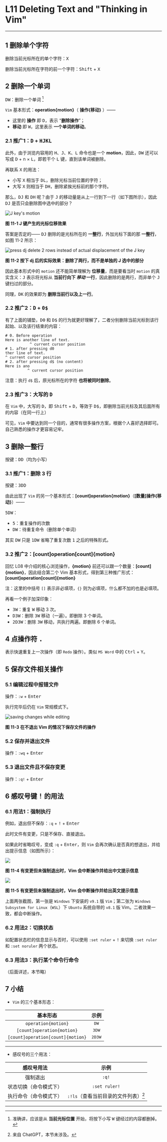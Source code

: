 # L11 Deleting Text and "Thinking in Vim"
---



## 1 删除单个字符

删除当前光标所在的单个字符：<kbd>X</kbd>

删除当前光标所在字符的前一个字符：<kbd>Shift</kbd> + <kbd>X</kbd>



## 2 删除一个单词

<kbd>DW</kbd>：删除一个单词 [^1]

`Vim` 基本形式：**operation{motion}**（ **操作{移动}** ）——

- 这里的 **操作** 即 <kbd>D</kbd>，表示 “**删除操作**”；
- **移动** 即 <kbd>W</kbd>，这里表示 **一个单词的移动**。



### 2.1  推广1：<kbd>D</kbd> + <kbd>H</kbd><kbd>J</kbd><kbd>K</kbd><kbd>L</kbd>

此外，由于浏览内容用的 <kbd>H</kbd>、<kbd>J</kbd>、<kbd>K</kbd>、<kbd>L</kbd> 命令也是一个 **motion**，因此，<kbd>DW</kbd> 还可以写成 <kbd>D</kbd> + n × <kbd>L</kbd>，即若干个 <kbd>L</kbd> 键，直到该单词被删除。

再联系 <kbd>X</kbd> 的用法：

- 小写 <kbd>X</kbd> 相当于 <kbd>DL</kbd>，删除光标当前位置的字符；
- 大写 <kbd>X</kbd> 则相当于 <kbd>DH</kbd>，删除紧挨光标前的那个字符。

那么，<kbd>DJ</kbd> 和 <kbd>DH</kbd> 呢？由于 <kbd>J</kbd> 的移动量是从上一行到下一行（如下图所示），因此 <kbd>DJ</kbd> 是否只会删除图中选中的部分？

![J key's motion](../assets/11-1.png)

**图 11-1 J 键产生的光标位移效果**

答案是否定的—— <kbd>DJ</kbd> 删除的是光标所在的 **一整行**，外加光标下面的那 **一整行**，如图 11-2 所示：

![press dj delete 2 rows instead of actual displacement of the J key](../assets/11-2.png)

**图 11-2 按下 dj 后的实际效果：删除了两行，而不是单独的 J 选中的部分**

因此基本形式中的 `motion` 还不能简单理解为 **位移量**，而是要看当时 `motion` 的真实含义：<kbd>J</kbd> 表示将光标从 **当前行向下 *移动* 一行**，因此删除的是两行，而非单个 <kbd>J</kbd> 键扫过的部分。

同理，<kbd>DK</kbd> 的效果即为 **删除当前行以及上一行**。



### 2.2 推广2：<kbd>D</kbd> + <kbd>0</kbd><kbd>$</kbd>

有了上面的铺垫，<kbd>D0</kbd> 和 <kbd>D$</kbd> 的行为就更好理解了，二者分别删除当前光标到该行起始、以及该行结束的内容：

```shell
# 0. Before operation
Here is another line of text.
           ^ current cursor position
# 1. after pressing d0
ther line of text.
^ current cursor position
# 2. after pressing d$ (no content)
Here is ano
          ^ current cursor position
```

注意：执行 `d$` 后，原光标所在的字符 **也将被同时删除**。



### 2.3 推广3：大写的 <kbd>D</kbd>

在 `Vim` 中，大写的 <kbd>D</kbd>，即 <kbd>Shift</kbd> + <kbd>D</kbd>，等效于 <kbd>D$</kbd>，即删除当前光标及其后面所有的内容（在同一行上）



可见，`Vim` 中要达到同一个目的，通常有很多操作方案，根据个人喜好选择即可。自己熟悉的操作才更容易记牢。



## 3 删除一整行

按键：<kbd>D</kbd><kbd>D</kbd>（均为小写）



### 3.1 推广1：删除  3 行

按键：<kbd>3</kbd><kbd>D</kbd><kbd>D</kbd>

由此出现了 `Vim` 的另一个基本形式：**[count]operation{motion}**（**[数量]操作{移动}**）——

<kbd>5</kbd><kbd>D</kbd><kbd>W</kbd>：

- <kbd>5</kbd>：重复操作的次数
- <kbd>D</kbd><kbd>W</kbd>：待重复命令（删除单个单词）

其实 <kbd>D</kbd><kbd>W</kbd> 只是 <kbd>1</kbd><kbd>D</kbd><kbd>W</kbd> 省略了重复次数 <kbd>1</kbd> 之后的特殊形式。



### 3.2 推广2：[count]operation[count]{motion}

回忆 L08 中介绍的核心浏览操作，**{motion}** 前还可以跟一个数量：**[count]{motion}**，因此结合第二个 Vim 基本形式，得到第三种推广形式：**[count]operation[count]{motion}**

注：这里的中括号 `[]` 表示非必填项，`{}` 则为必填项，什么都不加的也是必填项。

再看一个例子加深印象：

- <kbd>3</kbd><kbd>W</kbd>：重复 <kbd>W</kbd> 移动 3 次。
- <kbd>D</kbd><kbd>3</kbd><kbd>W</kbd>：删除 <kbd>3W</kbd> 移动（一遍）。即删除 3 个单词。
- <kbd>2</kbd><kbd>D</kbd><kbd>3</kbd><kbd>W</kbd>：删除 <kbd>3W</kbd> 移动，共执行两遍。即删除 6 个单词。



## 4 点操作符 <kbd>.</kbd>

表示快速重复上一次操作（即 `Redo` 操作）。类似 `MS Word` 中的 <kbd>Ctrl</kbd> + <kbd>Y</kbd>。



## 5 保存文件相关操作

### 5.1 编辑过程中报错文件

操作：`:w` + <kbd>Enter</kbd>

执行完毕后仍在 `Vim` 常规模式下。

![saving changes while editing](../assets/11-3.png)

**图 11-3 在不退出 Vim 的情况下保存文件的操作**



### 5.2 保存并退出文件

操作：`:wq` + <kbd>Enter</kbd>



### 5.3 退出文件且不保存变更

操作：`:q!` + <kbd>Enter</kbd>



## 6 感叹号键 <kbd>!</kbd> 的用法

### 6.1 用法1：强制执行

例如，退出但不保存：`:q` + <kbd>!</kbd> + <kbd>Enter</kbd>

此时文件有变更，只是不保存、直接退出。

如果此时省略叹号，变成 `:q` + <kbd>Enter</kbd>，则 `Vim` 会再次确认是否真的想退出，并给出提示信息（如图所示）：

![](../assets/11-4.png)

**图 11-4 有变更但未强制退出时，Vim 会中断操作并给出中文提示信息**

![](../assets/11-5.png)

**图 11-5 有变更但未强制退出时，Vim 会中断操作并给出英文提示信息**

上面两张截图，第一张是 `Windows` 下安装的 `v9.1` 版 `Vim`；第二张为 `Windows Subsystem for Linux`（`WSL`）下 `Ubuntu` 系统自带的 `v8.1` 版 Vim。二者效果一致，都会中断操作。



### 6.2 用法2：切换状态

如配置状态栏的信息显示与否时，可以使用 `:set ruler` + <kbd>!</kbd> 来切换 `:set ruler` 和 `:set noruler` 两个状态。



### 6.3 用法3：执行某个命令行命令

（后面详述，本节略）



## 7 小结

- `Vim` 的三个基本形态：

|             基本形态              |                       示例                       |
| :-------------------------------: | :----------------------------------------------: |
|        `operation{motion}`        |             <kbd>D</kbd><kbd>W</kbd>             |
|    `[count]operation{motion}`     |       <kbd>3</kbd><kbd>D</kbd><kbd>W</kbd>       |
| `[count]operation[count]{motion}` | <kbd>2</kbd><kbd>D</kbd><kbd>3</kbd><kbd>W</kbd> |

---

- 感叹号的三个用法：

|       感叹号用法       |                 示例                 |
| :--------------------: | :----------------------------------: |
|        强制退出        |                `:q!`                 |
| 状态切换（命令模式下） |            `:set ruler!`             |
| 执行命令（命令模式下） | `:!ls`（查看当前目录的文件列表）[^2] |



---

[^1]: 准确讲，应该是从 **当前光标位置** 开始，将按下小写 <kbd>W</kbd> 键经过的内容都删掉。

[^2]: 来自 ChatGPT，本节未涉及。